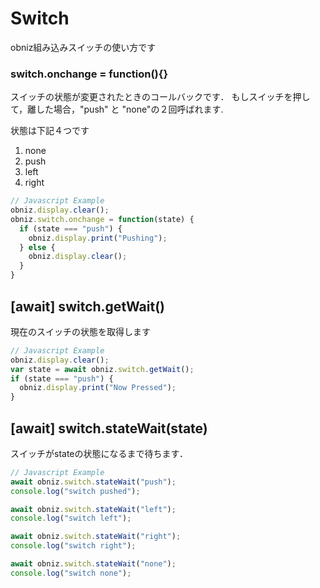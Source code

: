 # Switch
obniz組み込みスイッチの使い方です

### switch.onchange = function(){}
スイッチの状態が変更されたときのコールバックです．
もしスイッチを押して，離した場合，"push" と "none"の２回呼ばれます.

状態は下記４つです

1. none
2. push
3. left
4. right

```Javascript
// Javascript Example
obniz.display.clear();
obniz.switch.onchange = function(state) {
  if (state === "push") {
    obniz.display.print("Pushing");
  } else {
    obniz.display.clear();
  }
}
```

## [await] switch.getWait()
現在のスイッチの状態を取得します

```Javascript
// Javascript Example
obniz.display.clear();
var state = await obniz.switch.getWait();
if (state === "push") {
  obniz.display.print("Now Pressed");
}
```



## [await] switch.stateWait(state)
スイッチがstateの状態になるまで待ちます．

```Javascript
// Javascript Example
await obniz.switch.stateWait("push"); 
console.log("switch pushed");

await obniz.switch.stateWait("left"); 
console.log("switch left");

await obniz.switch.stateWait("right"); 
console.log("switch right");

await obniz.switch.stateWait("none"); 
console.log("switch none");

```
